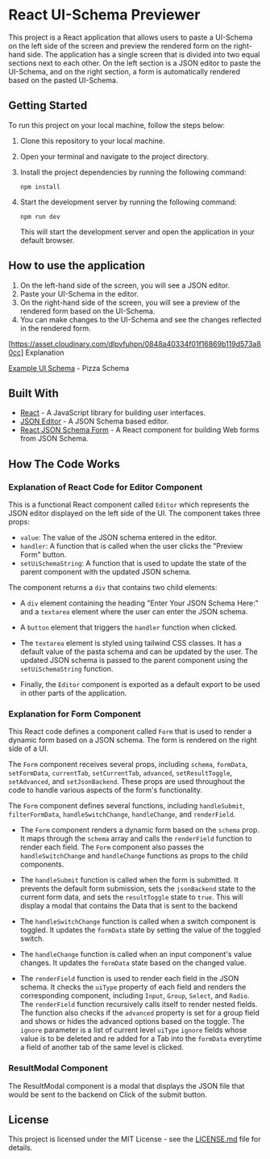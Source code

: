 
# React UI-Schema Previewer

This project is a React application that allows users to paste a UI-Schema on the left side of the screen and preview the rendered form on the right-hand side. The application has a single screen that is divided into two equal sections next to each other. On the left section is a JSON editor to paste the UI-Schema, and on the right section, a form is automatically rendered based on the pasted UI-Schema.

## Getting Started

To run this project on your local machine, follow the steps below:

1. Clone this repository to your local machine.
2. Open your terminal and navigate to the project directory.
3. Install the project dependencies by running the following command:

   ```
   npm install
   ```

4. Start the development server by running the following command:

   ```
   npm run dev
   ```

   This will start the development server and open the application in your default browser.

## How to use the application

1. On the left-hand side of the screen, you will see a JSON editor.
2. Paste your UI-Schema in the editor.
3. On the right-hand side of the screen, you will see a preview of the rendered form based on the UI-Schema.
4. You can make changes to the UI-Schema and see the changes reflected in the rendered form.

[https://asset.cloudinary.com/dlpvfuhpn/0848a40334f01f16869b119d573a80cc] Explanation

[Example UI Schema](https://drive.google.com/file/d/19_E6dSDUbiDR31wNSSvUARHxh1HeT6L4/view)  - Pizza Schema

## Built With

- [React](https://reactjs.org/) - A JavaScript library for building user interfaces.
- [JSON Editor](https://github.com/json-editor/json-editor) - A JSON Schema based editor.
- [React JSON Schema Form](https://github.com/mozilla-services/react-jsonschema-form) - A React component for building Web forms from JSON Schema.

## How The Code Works

### Explanation of React Code for Editor Component

This is a functional React component called `Editor` which represents the JSON editor displayed on the left side of the UI. The component takes three props:

- `value`: The value of the JSON schema entered in the editor.
- `handler`: A function that is called when the user clicks the "Preview Form" button.
- `setUiSchemaString`: A function that is used to update the state of the parent component with the updated JSON schema.

The component returns a `div` that contains two child elements:

- A `div` element containing the heading "Enter Your JSON Schema Here:" and a `textarea` element where the user can enter the JSON schema.
- A `button` element that triggers the `handler` function when clicked.

- The `textarea` element is styled using tailwind CSS classes. It has a default value of the pasta schema and can be updated by the user. The updated JSON schema is passed to the parent component using the `setUiSchemaString` function.

- Finally, the `Editor` component is exported as a default export to be used in other parts of the application.

### Explanation for Form Component



This React code defines a component called `Form` that is used to render a dynamic form based on a JSON schema. The form is rendered on the right side of a UI.

The `Form` component receives several props, including `schema`, `formData`, `setFormData`, `currentTab`, `setCurrentTab`, `advanced`, `setResultToggle`, `setAdvanced`, and `setJsonBackend`. These props are used throughout the code to handle various aspects of the form's functionality.

The `Form` component defines several functions, including `handleSubmit`, `filterFormData`, `handleSwitchChange`, `handleChange`, and `renderField`. 

- The `Form` component renders a dynamic form based on the `schema` prop. It maps through the `schema` array and calls the `renderField` function to render each field. The `Form` component also passes the `handleSwitchChange` and `handleChange` functions as props to the child components.


- The `handleSubmit` function is called when the form is submitted. It prevents the default form submission, sets the `jsonBackend` state to the current form data, and sets the `resultToggle` state to `true`. This will display a modal that contains the Data that is sent to the backend

- The `handleSwitchChange` function is called when a switch component is toggled. It updates the `formData` state by setting the value of the toggled switch.

- The `handleChange` function is called when an input component's value changes. It updates the `formData` state based on the changed value.

- The `renderField` function is used to render each field in the JSON schema. It checks the `uiType` property of each field and renders the corresponding component, including `Input`, `Group`, `Select`, and `Radio`. The `renderField` function recursively calls itself to render nested fields. The function also checks if the `advanced` property is set for a group field and shows or hides the advanced options based on the toggle. The `ignore` parameter is a list of current level `uiType` `ignore` fields whose value is to be deleted and re added for a Tab into the `formData` everytime a field of another tab of the same level is clicked. 

### ResultModal Component
The ResultModal component is a modal that displays the JSON file that would be sent to the backend on Click of the submit button.

## License

This project is licensed under the MIT License - see the [LICENSE.md](LICENSE.md) file for details.